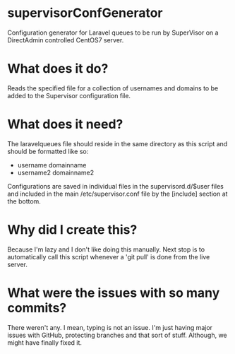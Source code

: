 # supervisorConfGenerator
Configuration generator for Laravel queues to be run by SuperVisor on a DirectAdmin controlled CentOS7 server.

# What does it do?

Reads the specified file for a collection of usernames and domains to be added to the Supervisor configuration file.

# What does it need?

The laravelqueues file should reside in the same directory as this script and should be formatted like so:

- username domainname
- username2 domainname2

Configurations are saved in individual files in the supervisord.d/$user files and included in the main /etc/supervisor.conf file by the [include] section at the bottom.

# Why did I create this?

Because I'm lazy and I don't like doing this manually. Next stop is to automatically call this script whenever a 'git pull' is done from the live server.

# What were the issues with so many commits?

There weren't any. I mean, typing is not an issue. I'm just having major issues with GitHub, protecting branches and that sort of stuff. Although, we might have finally fixed it.